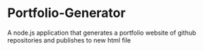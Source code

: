 # Portfolio-Generator
A node.js application that generates a portfolio website of github repositories and publishes to new html file